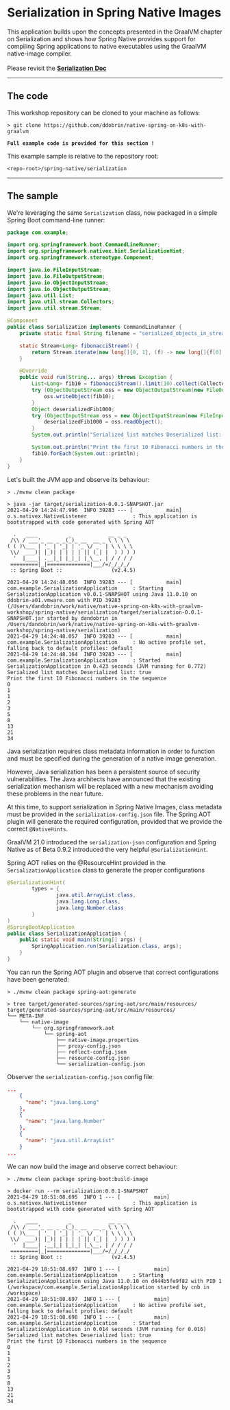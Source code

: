# Serialization in Spring Native Images

This application builds upon the concepts presented in the GraalVM chapter on Serialization and shows how Spring Native provides support
for compiling Spring applications to native executables using the GraalVM native-image compiler.
<br><br>
Please revisit the **[Serialization Doc](../../graalvm/serialization/README.md)**

----
## The code

This workshop repository can be cloned to your machine as follows:
```shell
> git clone https://github.com/ddobrin/native-spring-on-k8s-with-graalvm
```

**`Full example code is provided for this section !`**

This example sample is relative to the repository root:
```shell
<repo-root>/spring-native/serialization
```
----

## The sample

We're leveraging the same `Serialization` class, now packaged in a simple Spring Boot command-line runner:
```java
package com.example;

import org.springframework.boot.CommandLineRunner;
import org.springframework.nativex.hint.SerializationHint;
import org.springframework.stereotype.Component;

import java.io.FileInputStream;
import java.io.FileOutputStream;
import java.io.ObjectInputStream;
import java.io.ObjectOutputStream;
import java.util.List;
import java.util.stream.Collectors;
import java.util.stream.Stream;

@Component
public class Serialization implements CommandLineRunner {
    private static final String filename = "serialized_objects_in_stream";

    static Stream<Long> fibonacciStream() {
        return Stream.iterate(new long[]{0, 1}, (f) -> new long[]{f[0] + f[1], f[0]}).map(f -> f[0]);
    }

    @Override
    public void run(String... args) throws Exception {
        List<Long> fib10 = fibonacciStream().limit(10).collect(Collectors.toList());
        try (ObjectOutputStream oss = new ObjectOutputStream(new FileOutputStream(filename))) {
            oss.writeObject(fib10);
        }
        Object deserializedFib1000;
        try (ObjectInputStream oss = new ObjectInputStream(new FileInputStream(filename))) {
            deserializedFib1000 = oss.readObject();
        }
        System.out.println("Serialized list matches Deserialized list: " + fib10.equals(deserializedFib1000));

        System.out.println("Print the first 10 Fibonacci numbers in the sequence");
        fib10.forEach(System.out::println);
    }
}
```

Let's built the JVM app and observe its behaviour:
```shell
> ./mvnw clean package

> java -jar target/serialization-0.0.1-SNAPSHOT.jar 
2021-04-29 14:24:47.996  INFO 39283 --- [           main] o.s.nativex.NativeListener               : This application is bootstrapped with code generated with Spring AOT

  .   ____          _            __ _ _
 /\\ / ___'_ __ _ _(_)_ __  __ _ \ \ \ \
( ( )\___ | '_ | '_| | '_ \/ _` | \ \ \ \
 \\/  ___)| |_)| | | | | || (_| |  ) ) ) )
  '  |____| .__|_| |_|_| |_\__, | / / / /
 =========|_|==============|___/=/_/_/_/
 :: Spring Boot ::                (v2.4.5)

2021-04-29 14:24:48.056  INFO 39283 --- [           main] com.example.SerializationApplication     : Starting SerializationApplication v0.0.1-SNAPSHOT using Java 11.0.10 on ddobrin-a01.vmware.com with PID 39283 (/Users/dandobrin/work/native/native-spring-on-k8s-with-graalvm-workshop/spring-native/serialization/target/serialization-0.0.1-SNAPSHOT.jar started by dandobrin in /Users/dandobrin/work/native/native-spring-on-k8s-with-graalvm-workshop/spring-native/serialization)
2021-04-29 14:24:48.057  INFO 39283 --- [           main] com.example.SerializationApplication     : No active profile set, falling back to default profiles: default
2021-04-29 14:24:48.164  INFO 39283 --- [           main] com.example.SerializationApplication     : Started SerializationApplication in 0.423 seconds (JVM running for 0.772)
Serialized list matches Deserialized list: true
Print the first 10 Fibonacci numbers in the sequence
0
1
1
2
3
5
8
13
21
34
```

Java serialization requires class metadata information in order to function and must be specified during the generation of a native image generation.

However, Java serialization has been a persistent source of security vulnerabilities.
The Java architects have announced that the existing serialization mechanism will be replaced with a new mechanism avoiding these problems in the near future.

At this time, to support serialization in Spring Native Images, class metadata must be provided in the `serialization-config.json` file. 
The Spring AOT plugin will generate the required configuration, provided that we provide the correct `@NativeHints`.

GraalVM 21.0 introduced the `serialization-json` configuration and Spring Native as of Beta 0.9.2 introduced the very helpful `@SerializationHint`.

Spring AOT relies on the @ResourceHint provided in the `SerializationApplication` class to generate the proper configurations
```java
@SerializationHint(
		types = {
				java.util.ArrayList.class,
				java.lang.Long.class,
				java.lang.Number.class
		}
)
@SpringBootApplication
public class SerializationApplication {
	public static void main(String[] args) {
		SpringApplication.run(Serialization.class, args);
	}
}
```

You can run the Spring AOT plugin and observe that correct configurations have been generated:
```shell
> ./mvnw clean package spring-aot:generate

> tree target/generated-sources/spring-aot/src/main/resources/
target/generated-sources/spring-aot/src/main/resources/
└── META-INF
    └── native-image
        └── org.springframework.aot
            └── spring-aot
                ├── native-image.properties
                ├── proxy-config.json
                ├── reflect-config.json
                ├── resource-config.json
                └── serialization-config.json
````

Observer the `serialization-config.json` config file:
```json
...
    {
      "name": "java.lang.Long"
    },
    {
      "name": "java.lang.Number"
    },
    {
      "name": "java.util.ArrayList"
    }
...
```

We can now build the image and observe correct behaviour:
```shell
> ./mvnw clean package spring-boot:build-image

> docker run --rm serialization:0.0.1-SNAPSHOT
2021-04-29 18:51:08.695  INFO 1 --- [           main] o.s.nativex.NativeListener               : This application is bootstrapped with code generated with Spring AOT

  .   ____          _            __ _ _
 /\\ / ___'_ __ _ _(_)_ __  __ _ \ \ \ \
( ( )\___ | '_ | '_| | '_ \/ _` | \ \ \ \
 \\/  ___)| |_)| | | | | || (_| |  ) ) ) )
  '  |____| .__|_| |_|_| |_\__, | / / / /
 =========|_|==============|___/=/_/_/_/
 :: Spring Boot ::                (v2.4.5)

2021-04-29 18:51:08.697  INFO 1 --- [           main] com.example.SerializationApplication     : Starting SerializationApplication using Java 11.0.10 on d444b5fe9f82 with PID 1 (/workspace/com.example.SerializationApplication started by cnb in /workspace)
2021-04-29 18:51:08.697  INFO 1 --- [           main] com.example.SerializationApplication     : No active profile set, falling back to default profiles: default
2021-04-29 18:51:08.698  INFO 1 --- [           main] com.example.SerializationApplication     : Started SerializationApplication in 0.014 seconds (JVM running for 0.016)
Serialized list matches Deserialized list: true
Print the first 10 Fibonacci numbers in the sequence
0
1
1
2
3
5
8
13
21
34
```